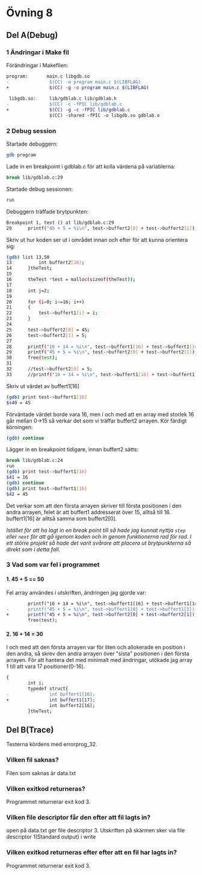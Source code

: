 
# Övning 8

## Del A(Debug)
### 1 Ändringar i Make fil
Förändringar i Makefilen:

```diff
program:       main.c libgdb.so
-               $(CC) -o program main.c $(LIBFLAG)
+               $(CC) -g -o program main.c $(LIBFLAG)
 
 libgdb.so:     lib/gdblab.c lib/gdblab.h 
-               $(CC) -c -fPIC lib/gdblab.c
+               $(CC) -g -c -fPIC lib/gdblab.c
                $(CC) -shared -fPIC -o libgdb.so gdblab.o

```

### 2 Debug session
Startade debuggern:
```bash
gdb program
```
Lade in en breakpoint i gdblab.c för att kolla värdena på variablerna:
```bash
break lib/gdblab.c:29
```

Startade debug sessionen:
```bash
run
```
Debuggern träffade brytpunkten:
```bash
Breakpoint 1, test () at lib/gdblab.c:29
29		printf("45 + 5 = %i\n", test->buffert2[0] + test->buffert2[1]);
```
Skriv ut hur koden ser ut i området innan och efter för att kunna orientera sig:
```bash
(gdb) list 13,50
13			int buffert2[16];
14		}theTest;
15	
16		theTest *test = malloc(sizeof(theTest));
17	
18		int j=2;
19	
20		for (i=0; i<=16; i++)
21		{
22			test->buffert1[i] = i;
23		}
24	
25		test->buffert2[0] = 45;
26		test->buffert2[1] = 5;
27	
28		printf("16 + 14 = %i\n", test->buffert1[16] + test->buffert1[14]);
29		printf("45 + 5 = %i\n", test->buffert2[0] + test->buffert2[1]);
30		free(test);
31	
32		//test->buffert2[0] = 5;
33		//printf("16 + 14 = %i\n", test->buffert1[16] + test->buffert1[14]);
```
Skriv ut värdet av buffert1[16]
```bash
(gdb) print test->buffert1[16]
$s40 = 45
```
Förväntade värdet borde vara 16, men i och med att en array med storlek 16 går mellan 0->15 så verkar det som vi träffar buffert2 arrayen.
Kör färdigt körningen:
```bash
(gdb) continue
```
Lägger in en breakpoint tidigare, innan buffert2 sätts:
```bash
break lib/gdblab.c:24
run
(gdb) print test->buffert1[16]
$41 = 16
(gdb) continue
(gdb) print test->buffert1[16]
$42 = 45
```
Det verkar som att den första arrayen skriver till första positionen i den andra arrayen, felet är att buffert1 addresserat över 15, alltså till 16.
buffert1[16] är alltså samma som buffert2[0].

*Istället för att ha lagt in en break point till så hade jag kunnat nyttja ```step``` eller ```next``` för att gå igenom koden och in genom funktionerna rad för rad. I ett större projekt så hade det varit svårare att placera ut brytpunkterna så direkt som i detta fall.*


### 3 Vad som var fel i programmet
#### 1. 45 + 5 == 50
Fel array användes i utskriften, ändringen jag gjorde var:
```diff
        printf("16 + 14 = %i\n", test->buffert1[16] + test->buffert1[14]);
-       printf("45 + 5 = %i\n", test->buffert1[0] + test->buffert1[1]);
+       printf("45 + 5 = %i\n", test->buffert2[0] + test->buffert2[1]);
        free(test);
```
#### 2. 16 + 14 = 30
I och med att den första arrayen var för liten och allokerade en position i den andra, så skrev den andra arrayen över "sista" positionen i den första arrayen. För att hantera det med minimalt med ändringar, utökade jag array 1 till att vara 17 positioner(0-16).
```diff
{
        int i;
        typedef struct{
-               int buffert1[16];
+               int buffert1[17];
                int buffert2[16];
        }theTest;

```
## Del B(Trace)
Testerna kördens med errorprog_32.
### Vilken fil saknas?
Filen som saknas är data.txt
### Vilken exitkod returneras?
Programmet returnerar exit kod 3.
### Vilken file descriptor får den efter att fil lagts in?
open på data.txt ger file descriptor 3.
Utskriften på skärmen sker via file descriptor 1(Standard output) i write
### Vilken exitkod returneras efter efter att en fil har lagts in?
Programmet returnerar exit kod 3.